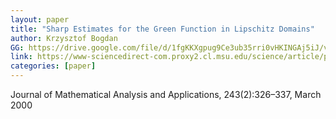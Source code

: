```yaml
---
layout: paper
title: "Sharp Estimates for the Green Function in Lipschitz Domains"
author: Krzysztof Bogdan
GG: https://drive.google.com/file/d/1fgKKXgpug9Ce3ub35rri0vHKINGAj5iJ/view?usp=sharing
link: https://www-sciencedirect-com.proxy2.cl.msu.edu/science/article/pii/S0022247X99966738
categories: [paper]
---
```


Journal of Mathematical Analysis and Applications, 243(2):326–337, March 2000